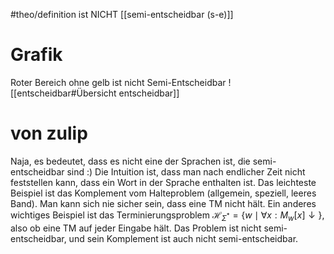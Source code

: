 #theo/definition
ist NICHT [[semi-entscheidbar (s-e)]]

# Grafik
Roter Bereich ohne gelb ist nicht Semi-Entscheidbar
![[entscheidbar#Übersicht entscheidbar]]



# von zulip
Naja, es bedeutet, dass es nicht eine der Sprachen ist, die semi-entscheidbar sind :) Die Intuition ist, dass man nach endlicher Zeit nicht feststellen kann, dass ein Wort in der Sprache enthalten ist. Das leichteste Beispiel ist das Komplement vom Halteproblem (allgemein, speziell, leeres Band). Man kann sich nie sicher sein, dass eine TM nicht hält.
Ein anderes wichtiges Beispiel ist das Terminierungsproblem $\mathcal{H}_{\Sigma^*}=\{w\mid\forall x:M_w[x]{\downarrow}\}$, 
also ob eine TM auf jeder Eingabe hält. Das Problem ist nicht semi-entscheidbar, und sein Komplement ist auch nicht semi-entscheidbar.

